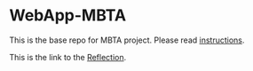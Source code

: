 # WebApp-MBTA
 This is the base repo for MBTA project. Please read [instructions](instructions.md). 

This is the link to the [Reflection](writeup.md).